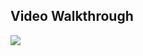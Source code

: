 ## Video Walkthrough
<a href="https://i.imgur.com/WmnetAS.gif">
   <img style="max-width:300px;" src="https://i.imgur.com/WmnetAS.gif">
</a>
